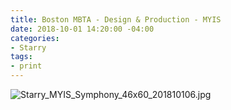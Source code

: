 ```yaml
---
title: Boston MBTA - Design & Production - MYIS
date: 2018-10-01 14:20:00 -04:00
categories:
- Starry
tags:
- print
---
```


![Starry_MYIS_Symphony_46x60_201810106.jpg](/uploads/Starry_MYIS_Symphony_46x60_201810106.jpg)